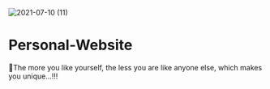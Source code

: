 ![2021-07-10 (11)](https://user-images.githubusercontent.com/76956616/125162866-dd171e80-e1a7-11eb-86f1-b4c79b017b98.png)
# Personal-Website
🌈The more you like yourself, the less you are like anyone else, which makes you unique...!!!
